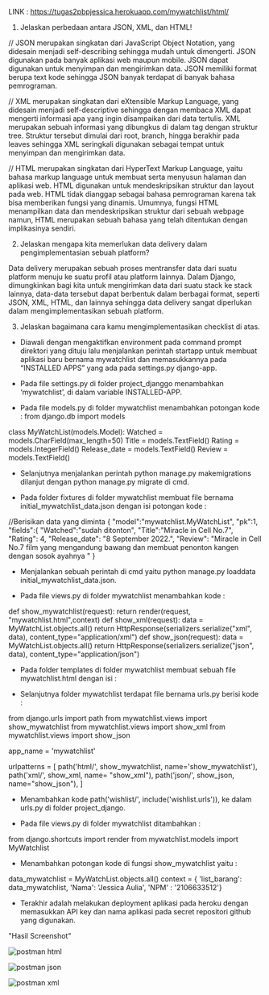 LINK : https://tugas2pbpjessica.herokuapp.com/mywatchlist/html/




1. Jelaskan perbedaan antara JSON, XML, dan HTML!

// JSON merupakan singkatan dari JavaScript Object Notation, yang didesain menjadi self-describing sehingga mudah untuk dimengerti. JSON digunakan pada banyak aplikasi web maupun mobile. JSON dapat digunakan untuk menyimpan dan mengirimkan data. JSON memiliki format berupa text kode sehingga JSON banyak terdapat di banyak bahasa pemrograman.


// XML merupakan singkatan dari eXtensible Markup Language, yang didesain menjadi self-descriptive sehingga dengan membaca XML dapat mengerti informasi apa yang ingin disampaikan dari data tertulis. XML merupakan sebuah informasi yang dibungkus di dalam tag dengan struktur tree. Struktur tersebut dimulai dari root, branch, hingga berakhir pada leaves sehingga XML seringkali digunakan sebagai tempat untuk menyimpan dan mengirimkan data. 

// HTML merupakan singkatan dari HyperText Markup Language, yaitu bahasa markup language untuk membuat serta menyusun halaman dan aplikasi web. HTML digunakan untuk mendeskripsikan struktur dan layout pada web. HTML tidak dianggap sebagai bahasa pemrograman karena tak bisa memberikan fungsi yang dinamis. Umumnya, fungsi HTML menampilkan data dan mendeskripsikan struktur dari sebuah webpage namun, HTML merupakan sebuah bahasa yang telah ditentukan dengan implikasinya sendiri.


2. Jelaskan mengapa kita memerlukan data delivery dalam pengimplementasian sebuah platform?


Data delivery merupakan sebuah proses mentransfer data dari suatu platform menuju ke suatu profil atau platform lainnya. Dalam Django, dimungkinkan bagi kita untuk mengirimkan data dari suatu stack ke stack lainnya, data-data tersebut dapat berbentuk dalam berbagai format, seperti JSON, XML, HTML, dan lainnya sehingga data delivery sangat diperlukan dalam mengimplementasikan sebuah platform.


3. Jelaskan bagaimana cara kamu mengimplementasikan checklist di atas.


- Diawali dengan mengaktifkan environment pada command prompt direktori yang dituju lalu menjalankan perintah startapp untuk membuat aplikasi baru bernama mywatchlist dan memasukkannya pada “INSTALLED APPS” yang ada pada settings.py django-app.

- Pada file settings.py di folder project_djanggo menambahkan ‘mywatchlist’, di dalam variable INSTALLED-APP.

- Pada file models.py di folder mywatchlist menambahkan potongan kode :
from django.db import models

class MyWatchList(models.Model):
    Watched = models.CharField(max_length=50)
    Title = models.TextField()
    Rating = models.IntegerField()
    Release_date = models.TextField()
    Review = models.TextField()

- Selanjutnya menjalankan perintah python manage.py makemigrations dilanjut dengan python manage.py migrate di cmd.

- Pada folder fixtures di folder mywatchlist membuat file bernama initial_mywatchlist_data.json dengan isi potongan kode :

//Berisikan data yang diminta
{
        "model":"mywatchlist.MyWatchList",
        "pk":1,
        "fields":{
            "Watched":"sudah ditonton",
            "Title":"Miracle in Cell No.7",
            "Rating": 4,
            "Release_date": "8 September 2022.",
            "Review": "Miracle in Cell No.7 film yang mengandung bawang dan membuat penonton kangen dengan sosok ayahnya "
        }

- Menjalankan sebuah perintah di cmd yaitu python manage.py loaddata initial_mywatchlist_data.json.

- Pada file views.py di folder mywatchlist menambahkan kode : 

def show_mywatchlist(request):
    return render(request, "mywatchlist.html",context)
def show_xml(request):
    data = MyWatchList.objects.all()
    return HttpResponse(serializers.serialize("xml", data), content_type="application/xml")
def show_json(request):
    data = MyWatchList.objects.all()
    return HttpResponse(serializers.serialize("json", data), content_type="application/json")



- Pada folder templates di folder mywatchlist membuat sebuah file mywatchlist.html dengan isi :

<!-- {% extends 'base.html' %}

{% block content %}
<h1>Tugas 3 PBP</h1>

<h5>Nama: </h5>
<p>{{Nama}}</p>
<h5>NPM: </h5>
<p>{{NPM}}</p>

<table>
    <tr>
    <th>Watched</th>
    <th>Title</th>
    <th>Rating</th>
    <th>Release_date</th>
    <th>Review</th>
    </tr>
    {% comment %} Tambahkan data di bawah baris ini {% endcomment %}
    {% for datawishlist in list_barang %}
    <tr>
        <th>{{datawishlist.Watched}}</th>
        <th>{{datawishlist.Title}}</th>
        <th>{{datawishlist.Rating}}</th>
        <th>{{datawishlist.Release_date}}</th>
        <th>{{datawishlist.Review}}</th>
    </tr>
{% endfor %}
</table> -->


- Selanjutnya folder mywatchlist terdapat file bernama urls.py berisi kode :

from django.urls import path
from mywatchlist.views import show_mywatchlist
from mywatchlist.views import show_xml 
from mywatchlist.views import show_json 

app_name = 'mywatchlist'

urlpatterns = [
    path('html/', show_mywatchlist, name='show_mywatchlist'),
    path('xml/', show_xml, name= "show_xml"),
    path('json/', show_json, name="show_json"),
]


- Menambahkan kode path('wishlist/', include('wishlist.urls')), ke dalam urls.py di folder project_django.

- Pada file views.py di folder mywatchlist ditambahkan :

from django.shortcuts import render
from mywatchlist.models import MyWatchlist 


- Menambahkan potongan kode di fungsi show_mywatchlist yaitu :

data_mywatchlist = MyWatchList.objects.all()
context = {
    'list_barang': data_mywatchlist,
    'Nama': 'Jessica Aulia',
    'NPM' : '2106633512'}


- Terakhir adalah melakukan deployment aplikasi pada heroku dengan memasukkan API key dan nama aplikasi pada secret repositori github yang digunakan.






"Hasil Screenshot"

![postman html](https://user-images.githubusercontent.com/112611451/191648356-a926ddf6-468b-422e-997f-120424c8bde2.jpg)

![postman json](https://user-images.githubusercontent.com/112611451/191648365-90af2e45-bf1f-4f77-bc30-824d3e8c35ff.jpg)

![postman xml](https://user-images.githubusercontent.com/112611451/191648385-a3d9ed0e-8011-459f-8d03-923a84f53a7c.jpg)
